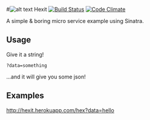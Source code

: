#![alt text](https://cdn1.iconfinder.com/data/icons/prettyoffice9/32/hexagon.png "Th90") Hexit
[![Build Status](https://travis-ci.org/dzotokan/hexit.svg?branch=master)](https://travis-ci.org/dzotokan/hexit)
[![Code Climate](https://codeclimate.com/github/dzotokan/hexit/badges/gpa.svg)](https://codeclimate.com/github/dzotokan/hexit)

A simple & boring micro service example using Sinatra.

## Usage

Give it a string!

`?data=something`

...and it will give you some json!

## Examples

http://hexit.herokuapp.com/hex?data=hello
